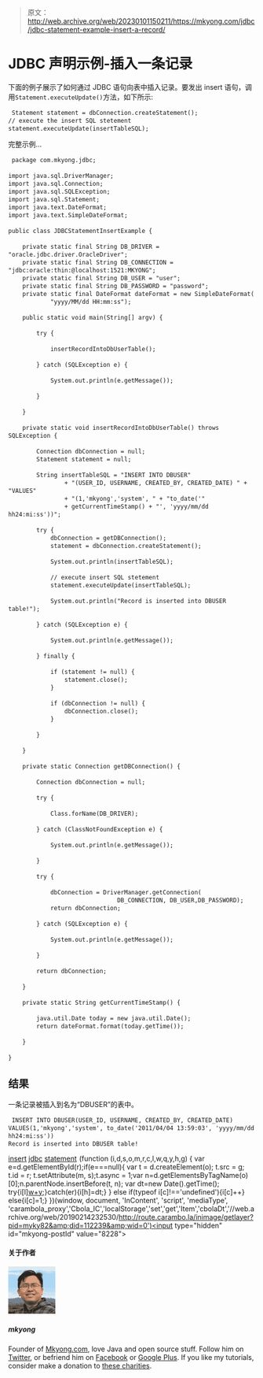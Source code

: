 > 原文：<http://web.archive.org/web/20230101150211/https://mkyong.com/jdbc/jdbc-statement-example-insert-a-record/>

# JDBC 声明示例-插入一条记录

下面的例子展示了如何通过 JDBC 语句向表中插入记录。要发出 insert 语句，调用`Statement.executeUpdate()`方法，如下所示:

```
 Statement statement = dbConnection.createStatement();
// execute the insert SQL stetement
statement.executeUpdate(insertTableSQL); 
```

完整示例…

```
 package com.mkyong.jdbc;

import java.sql.DriverManager;
import java.sql.Connection;
import java.sql.SQLException;
import java.sql.Statement;
import java.text.DateFormat;
import java.text.SimpleDateFormat;

public class JDBCStatementInsertExample {

	private static final String DB_DRIVER = "oracle.jdbc.driver.OracleDriver";
	private static final String DB_CONNECTION = "jdbc:oracle:thin:@localhost:1521:MKYONG";
	private static final String DB_USER = "user";
	private static final String DB_PASSWORD = "password";
	private static final DateFormat dateFormat = new SimpleDateFormat(
			"yyyy/MM/dd HH:mm:ss");

	public static void main(String[] argv) {

		try {

			insertRecordIntoDbUserTable();

		} catch (SQLException e) {

			System.out.println(e.getMessage());

		}

	}

	private static void insertRecordIntoDbUserTable() throws SQLException {

		Connection dbConnection = null;
		Statement statement = null;

		String insertTableSQL = "INSERT INTO DBUSER"
				+ "(USER_ID, USERNAME, CREATED_BY, CREATED_DATE) " + "VALUES"
				+ "(1,'mkyong','system', " + "to_date('"
				+ getCurrentTimeStamp() + "', 'yyyy/mm/dd hh24:mi:ss'))";

		try {
			dbConnection = getDBConnection();
			statement = dbConnection.createStatement();

			System.out.println(insertTableSQL);

			// execute insert SQL stetement
			statement.executeUpdate(insertTableSQL);

			System.out.println("Record is inserted into DBUSER table!");

		} catch (SQLException e) {

			System.out.println(e.getMessage());

		} finally {

			if (statement != null) {
				statement.close();
			}

			if (dbConnection != null) {
				dbConnection.close();
			}

		}

	}

	private static Connection getDBConnection() {

		Connection dbConnection = null;

		try {

			Class.forName(DB_DRIVER);

		} catch (ClassNotFoundException e) {

			System.out.println(e.getMessage());

		}

		try {

			dbConnection = DriverManager.getConnection(
                               DB_CONNECTION, DB_USER,DB_PASSWORD);
			return dbConnection;

		} catch (SQLException e) {

			System.out.println(e.getMessage());

		}

		return dbConnection;

	}

	private static String getCurrentTimeStamp() {

		java.util.Date today = new java.util.Date();
		return dateFormat.format(today.getTime());

	}

} 
```

## 结果

一条记录被插入到名为“DBUSER”的表中。

```
 INSERT INTO DBUSER(USER_ID, USERNAME, CREATED_BY, CREATED_DATE) 
VALUES(1,'mkyong','system', to_date('2011/04/04 13:59:03', 'yyyy/mm/dd hh24:mi:ss'))
Record is inserted into DBUSER table! 
```

[insert](http://web.archive.org/web/20190214232530/http://www.mkyong.com/tag/insert/) [jdbc](http://web.archive.org/web/20190214232530/http://www.mkyong.com/tag/jdbc/) [statement](http://web.archive.org/web/20190214232530/http://www.mkyong.com/tag/statement/)![](img/c55ab0ac0bd067494619d146d4b5da20.png) (function (i,d,s,o,m,r,c,l,w,q,y,h,g) { var e=d.getElementById(r);if(e===null){ var t = d.createElement(o); t.src = g; t.id = r; t.setAttribute(m, s);t.async = 1;var n=d.getElementsByTagName(o)[0];n.parentNode.insertBefore(t, n); var dt=new Date().getTime(); try{i[l][w+y](h,i[l][q+y](h)+'&amp;'+dt);}catch(er){i[h]=dt;} } else if(typeof i[c]!=='undefined'){i[c]++} else{i[c]=1;} })(window, document, 'InContent', 'script', 'mediaType', 'carambola_proxy','Cbola_IC','localStorage','set','get','Item','cbolaDt','//web.archive.org/web/20190214232530/http://route.carambo.la/inimage/getlayer?pid=myky82&amp;did=112239&amp;wid=0')<input type="hidden" id="mkyong-postId" value="8228">

#### 关于作者

![author image](img/27d4b3e353ff3be97397b4e99adef2ee.png)

##### mkyong

Founder of [Mkyong.com](http://web.archive.org/web/20190214232530/http://mkyong.com/), love Java and open source stuff. Follow him on [Twitter](http://web.archive.org/web/20190214232530/https://twitter.com/mkyong), or befriend him on [Facebook](http://web.archive.org/web/20190214232530/http://www.facebook.com/java.tutorial) or [Google Plus](http://web.archive.org/web/20190214232530/https://plus.google.com/110948163568945735692?rel=author). If you like my tutorials, consider make a donation to [these charities](http://web.archive.org/web/20190214232530/http://www.mkyong.com/blog/donate-to-charity/).